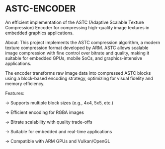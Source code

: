 # ASTC-ENCODER
An efficient implementation of the ASTC (Adaptive Scalable Texture Compression) Encoder for compressing high-quality image textures in embedded graphics applications.

About:
This project implements the ASTC compression algorithm, a modern texture compression format developed by ARM. ASTC allows scalable image compression with fine control over bitrate and quality, making it suitable for embedded GPUs, mobile SoCs, and graphics-intensive applications.

The encoder transforms raw image data into compressed ASTC blocks using a block-based encoding strategy, optimizing for visual fidelity and memory efficiency.

 Features:
 
-> Supports multiple block sizes (e.g., 4x4, 5x5, etc.)

-> Efficient encoding for RGBA images

-> Bitrate scalability with quality trade-offs

-> Suitable for embedded and real-time applications

-> Compatible with ARM GPUs and Vulkan/OpenGL
